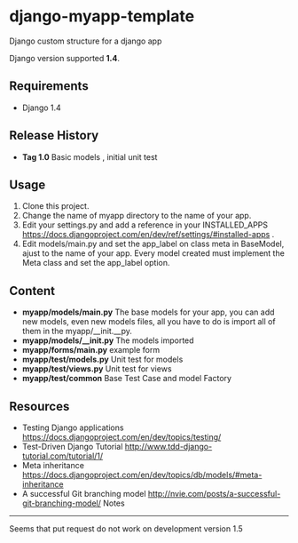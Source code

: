 django-myapp-template
=====================

Django custom structure for a django app

Django version supported **1.4**.

Requirements
------------

* Django 1.4

Release History
---------------
* **Tag 1.0** Basic models , initial unit test

Usage
-----

1. Clone this project.
2. Change the name of myapp directory to the name of your app.
3. Edit your settings.py and add a reference in your INSTALLED_APPS https://docs.djangoproject.com/en/dev/ref/settings/#installed-apps .
4. Edit models/main.py and set the app_label on class meta in BaseModel, ajust to the name of your app. Every model created must implement the Meta
   class and set the app_label option.

Content
-------
* **myapp/models/main.py** The base models for your app, you can add new models, even new models files, all you have to do is import all of them in the myapp/__init.__py.
* **myapp/models/__init.py** The models imported
* **myapp/forms/main.py**  example form
* **myapp/test/models.py** Unit test for models
* **myapp/test/views.py** Unit test for views
* **myapp/test/common** Base Test Case and model Factory

Resources
---------
* Testing Django applications https://docs.djangoproject.com/en/dev/topics/testing/
* Test-Driven Django Tutorial http://www.tdd-django-tutorial.com/tutorial/1/
* Meta inheritance https://docs.djangoproject.com/en/dev/topics/db/models/#meta-inheritance
* A successful Git branching model http://nvie.com/posts/a-successful-git-branching-model/
Notes
-----
Seems that put request do not work on development version 1.5
